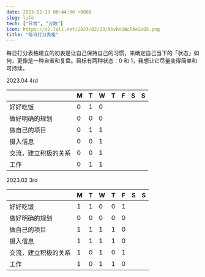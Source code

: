 ```yaml
---
date: 2023-02-13 00:44:00 +0000
slug: life
tech: ["日常", "分数"]
icon: https://s2.loli.net/2023/02/13/96vbHSWcPAe2VO5.png
title: "每日打分表格"
---
```


每日打分表格建立的初衷是让自己保持自己的习惯，来确定自己当下的「状态」如何，更像是一种自省和复盘。目标有两种状态：0 和 1，我想让它尽量变得简单和可持续。

2023.04 4rd

|                      | M    | T    | W    | T    | F    | S    | S    |
| -------------------- | ---- | ---- | ---- | ---- | ---- | ---- | ---- |
| 好好吃饭             | 0    | 1    | 0    |      |      |      |      |
| 做好明确的规划       | 0    | 0    | 0    |      |      |      |      |
| 做自己的项目         | 0    | 1    | 1    |      |      |      |      |
| 摄入信息             | 0    | 0    | 1    |      |      |      |      |
| 交流，建立积极的关系 | 0    | 0    | 1    |      |      |      |      |
| 工作                 | 0    | 1    | 1    |      |      |      |      |

2023.02 3rd

|                      | M    | T    | W    | T    | F    | S    | S    |
| -------------------- | ---- | ---- | ---- | ---- | ---- | ---- | ---- |
| 好好吃饭             | 1    | 1    | 0    | 0    | 1    |      |      |
| 做好明确的规划       | 0    | 0    | 0    | 0    | 0    |      |      |
| 做自己的项目         | 1    | 1    | 1    | 1    | 0    |      |      |
| 摄入信息             | 1    | 1    | 1    | 1    | 0    |      |      |
| 交流，建立积极的关系 | 1    | 0    | 1    | 0    | 1    |      |      |
| 工作                 | 1    | 0    | 1    | 1    | 0    |      |      |


